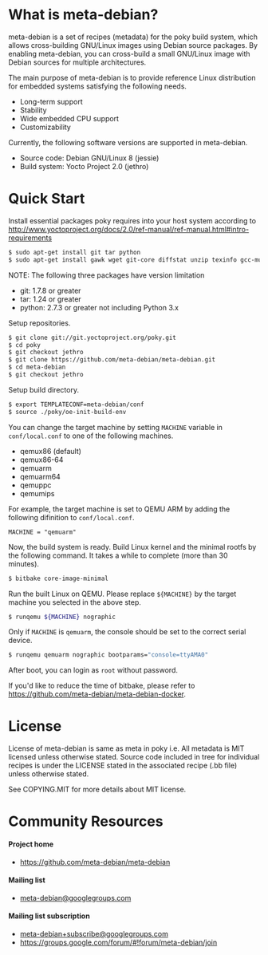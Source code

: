 What is meta-debian?
====================

meta-debian is a set of recipes (metadata) for the poky build system, which allows cross-building GNU/Linux images using Debian source packages.
By enabling meta-debian, you can cross-build a small GNU/Linux image with Debian sources for multiple architectures.

The main purpose of meta-debian is to provide reference Linux distribution for embedded systems satisfying the following needs.
* Long-term support
* Stability
* Wide embedded CPU support
* Customizability

Currently, the following software versions are supported in meta-debian.
* Source code: Debian GNU/Linux 8 (jessie)
* Build system: Yocto Project 2.0 (jethro)

Quick Start
===========

Install essential packages poky requires into your host system according to http://www.yoctoproject.org/docs/2.0/ref-manual/ref-manual.html#intro-requirements

```sh
$ sudo apt-get install git tar python
$ sudo apt-get install gawk wget git-core diffstat unzip texinfo gcc-multilib build-essential chrpath socat
```

NOTE: The following three packages have version limitation
* git: 1.7.8 or greater
* tar: 1.24 or greater
* python: 2.7.3 or greater not including Python 3.x

Setup repositories.

```sh
$ git clone git://git.yoctoproject.org/poky.git
$ cd poky
$ git checkout jethro
$ git clone https://github.com/meta-debian/meta-debian.git
$ cd meta-debian
$ git checkout jethro
```

Setup build directory.

```sh
$ export TEMPLATECONF=meta-debian/conf
$ source ./poky/oe-init-build-env
```

You can change the target machine by setting `MACHINE` variable in `conf/local.conf` to one of the following machines.
* qemux86 (default)
* qemux86-64
* qemuarm
* qemuarm64
* qemuppc
* qemumips

For example, the target machine is set to QEMU ARM by adding the following difinition to `conf/local.conf`.
```
MACHINE = "qemuarm"
```

Now, the build system is ready.
Build Linux kernel and the minimal rootfs by the following command.
It takes a while to complete (more than 30 minutes).

```sh
$ bitbake core-image-minimal
```

Run the built Linux on QEMU.
Please replace `${MACHINE}` by the target machine you selected in the above step.

```sh
$ runqemu ${MACHINE} nographic
```

Only if `MACHINE` is `qemuarm`, the console should be set to the correct serial device.

```sh
$ runqemu qemuarm nographic bootparams="console=ttyAMA0"
```

After boot, you can login as `root` without password.

If you'd like to reduce the time of bitbake,
please refer to https://github.com/meta-debian/meta-debian-docker.

License
=======

License of meta-debian is same as meta in poky i.e.
All metadata is MIT licensed unless otherwise stated.
Source code included in tree for individual recipes is under the LICENSE stated in the associated recipe (.bb file) unless otherwise stated.

See COPYING.MIT for more details about MIT license.

Community Resources
===================

#### Project home
* https://github.com/meta-debian/meta-debian

#### Mailing list
* meta-debian@googlegroups.com

#### Mailing list subscription
* meta-debian+subscribe@googlegroups.com
* https://groups.google.com/forum/#!forum/meta-debian/join

